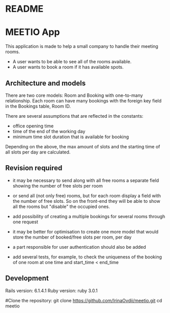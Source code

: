 # README

# MEETIO App

This application is made to help a small company to handle their meeting rooms.

* A user wants to be able to see all of the rooms available.
* A user wants to book a room if it has available spots.


## Architecture and models

There are two core models: Room and Booking with one-to-many relationship.
Each room can have many bookings with the foreign key field in the Bookings table, Room ID.

There are several assumptions that are reflected in the constants:
- office opening time
- time of the end of the working day
- minimum time slot duration that is available for booking

Depending on the above, the max amount of slots and the starting time of all slots per day are calculated.

## Revision required

- it may be necessary to send along with all free rooms a separate field showing the number of free slots per room

- or send all (not only free) rooms, but for each room display a field with the number of free slots. So on the front-end they will be able to show all the rooms but "disable" the occupied ones.

- add possibility of creating a multiple bookings for several rooms through one request

- it may be better for optimisation to create one more model that would store the number of booked/free slots per room, per day

- a part responsible for user authentication should also be added

- add several tests, for example, to check the uniqueness of the booking of one room at one time and start_time < end_time


## Development

Rails version: 6.1.4.1
Ruby version: ruby 3.0.1

#Clone the repository:
git clone https://github.com/IrinaOvdii/meetio.git
cd meetio
